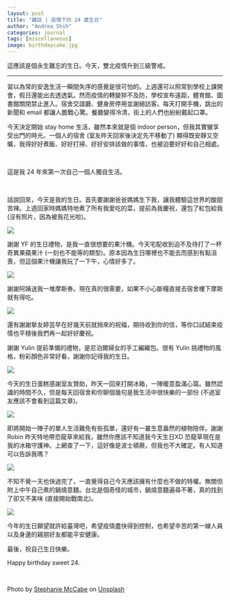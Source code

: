 ```yaml
---
layout: post
title: "雜談 | 疫情下的 24 歲生日"
author: "Andrea Shih"
categories: journal
tags: [miscellaneous]
image: birthdaycake.jpg
---
```


這應該是個永生難忘的生日。今天，雙北疫情升到三級警戒。

---

習以為常的安逸生活一瞬間失序的感覺是很可怕的。上週還可以照常到學校上課開會，假日還能出去透透氣。然而疫情的轉變猝不及防，學校宣布遠距，體育館、圖書館關閉禁止進入。宿舍交誼廳、健身房停用並謝絕訪客。每天打開手機，跳出的新聞和 email 都讓人膽戰心驚。餐廳變得冷清，街上的人們也紛紛戴起口罩。

今天決定開始 stay home 生活，雖然本來就是個 indoor person，但我其實蠻享受出門的時光。一個人的宿舍 (室友昨天回家後決定先不移動了) 顯得既安靜又空曠，我得好好煮飯、好好打掃、好好安排該做的事情，也被迫要好好和自己相處。

&nbsp;

這是我 24 年來第一次自己一個人獨自生活。

&nbsp;

話說回來，今天是我的生日。首先要謝謝爸爸媽媽生下我，讓我體驗這世界的酸甜苦辣。上週回家時媽媽特地煮了所有我愛吃的菜，提前為我慶祝，還包了紅包給我 (沒有照片，因為被我花光啦)。

![](https://andreashih.github.io/img/rmd_posts/24thbirthday/food.jpg)

謝謝 YF 的生日禮物，是我一直很想要的果汁機。今天宅配收到迫不及待打了一杯奇異果蘋果汁 (一刻也不能等的類型)。原本因為生日哪裡也不能去而感到有點沮喪，但這個果汁機讓我玩了一下午，心情好多了。

![](https://andreashih.github.io/img/rmd_posts/24thbirthday/juice.jpg)

謝謝阿姨送我一堆摩斯券。現在真的很需要，如果不小心斷糧直接去宿舍樓下摩斯就有得吃。

![](https://andreashih.github.io/img/rmd_posts/24thbirthday/mos.jpg)

還有謝謝摯友婷芸早在好幾天前就捎來的祝福，期待收到你的信，等你口試結束疫情也平穩後我們再一起好好慶祝。

謝謝 Yulin 提前準備的禮物，是尼泊爾婦女的手工編織包。很有 Yulin 挑禮物的風格，粉彩顏色非常好看，謝謝你記得我的生日。

![](https://andreashih.github.io/img/rmd_posts/24thbirthday/yulin.jpg)

今天的生日蛋糕感謝室友贊助，昨天一回來打開冰箱，一陣暖意盈滿心窩。雖然認識的時間不久，但是每天回宿舍和你聊個幾句是我生活中很快樂的一部份 (不過室友應該不會看到這篇文章)。

![](https://andreashih.github.io/img/rmd_posts/24thbirthday/cake.jpg)

即將開始一陣子的單人生活難免有些孤單，還好有一叢生意盎然的植物陪伴。謝謝 Robin 昨天特地帶恐龍草來給我，雖然你應該不知道我今天生日XD 恐龍草現在是我的冰箱守護神。上網查了一下，這好像是波士頓蕨，但我也不大確定。有人知道可以告訴我嗎？

![](https://andreashih.github.io/img/rmd_posts/24thbirthday/plant.jpg)

不知不覺一天也快過完了，一直覺得自己今天應該擁有什麼也不做的特權。無關但附上中午自己煮的鍋燒意麵。台北是個奇怪的城市，鍋燒意麵遍尋不著，真的找到了卻又不美味 (直接開始戰南北)。

![](https://andreashih.github.io/img/rmd_posts/24thbirthday/noodles.jpg)

今年的生日願望就許給臺灣吧，希望疫情盡快得到控制，也希望辛苦的第一線人員以及身邊的親朋好友都能平安健康。

最後，祝自己生日快樂。  

Happy birthday sweet 24.

&nbsp;

Photo by <a href="https://unsplash.com/@stephaniemccabe?utm_source=unsplash&utm_medium=referral&utm_content=creditCopyText">Stephanie McCabe</a> on <a href="https://unsplash.com/s/photos/birthday-24?utm_source=unsplash&utm_medium=referral&utm_content=creditCopyText">Unsplash</a>